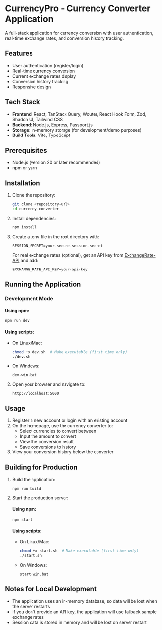 # CurrencyPro - Currency Converter Application

A full-stack application for currency conversion with user authentication, real-time exchange rates, and conversion history tracking.

## Features

- User authentication (register/login)
- Real-time currency conversion
- Current exchange rates display
- Conversion history tracking
- Responsive design

## Tech Stack

- **Frontend**: React, TanStack Query, Wouter, React Hook Form, Zod, Shadcn UI, Tailwind CSS
- **Backend**: Node.js, Express, Passport.js
- **Storage**: In-memory storage (for development/demo purposes)
- **Build Tools**: Vite, TypeScript

## Prerequisites

- Node.js (version 20 or later recommended)
- npm or yarn

## Installation

1. Clone the repository:
   ```bash
   git clone <repository-url>
   cd currency-converter
   ```

2. Install dependencies:
   ```bash
   npm install
   ```

3. Create a .env file in the root directory with:
   ```
   SESSION_SECRET=your-secure-session-secret
   ```
   
   For real exchange rates (optional), get an API key from [ExchangeRate-API](https://www.exchangerate-api.com/) and add:
   ```
   EXCHANGE_RATE_API_KEY=your-api-key
   ```

## Running the Application

### Development Mode

#### Using npm:
```bash
npm run dev
```

#### Using scripts:
- On Linux/Mac:
  ```bash
  chmod +x dev.sh  # Make executable (first time only)
  ./dev.sh
  ```
- On Windows:
  ```
  dev-win.bat
  ```

2. Open your browser and navigate to:
   ```
   http://localhost:5000
   ```

## Usage

1. Register a new account or login with an existing account
2. On the homepage, use the currency converter to:
   - Select currencies to convert between
   - Input the amount to convert
   - View the conversion result
   - Save conversions to history
3. View your conversion history below the converter

## Building for Production

1. Build the application:
   ```bash
   npm run build
   ```

2. Start the production server:

   #### Using npm:
   ```bash
   npm start
   ```

   #### Using scripts:
   - On Linux/Mac:
     ```bash
     chmod +x start.sh  # Make executable (first time only)
     ./start.sh
     ```
   - On Windows:
     ```
     start-win.bat
     ```

## Notes for Local Development

- The application uses an in-memory database, so data will be lost when the server restarts
- If you don't provide an API key, the application will use fallback sample exchange rates
- Session data is stored in memory and will be lost on server restart
